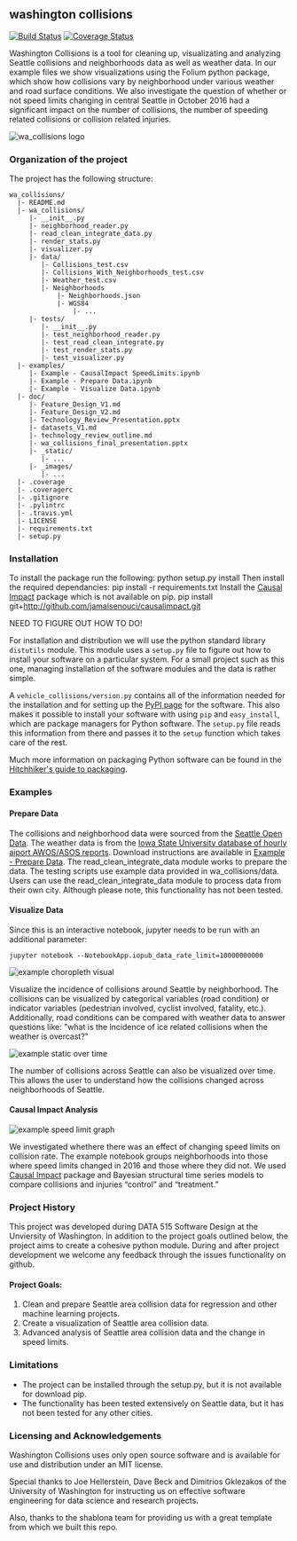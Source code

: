 ## washington collisions
[![Build Status](https://travis-ci.org/gdc3000/wa_collisions.svg?branch=master)](https://travis-ci.org/gdc3000/wa_collisions)
[![Coverage Status](https://coveralls.io/repos/github/gdc3000/wa_collisions/badge.svg)](https://coveralls.io/github/gdc3000/wa_collisions)

Washington Collisions is a tool for cleaning up, visualizating and 
analyzing Seattle collisions and neighborhoods data as well as weather data.
In our example files we show visualizations using the Folium python 
package, which show how collisions vary by neighborhood under various weather
and road surface conditions. We also investigate the question of whether or
not speed limits changing in central Seattle in October 2016 had a significant 
impact on the number of collisions, the number of speeding related collisions
or collision related injuries.

![wa_collisions logo](doc/_images/wa_collisions_logo.png)

### Organization of the  project

The project has the following structure:

    wa_collisions/
      |- README.md
      |- wa_collisions/
         |- __init__.py
         |- neighborhood_reader.py
         |- read_clean_integrate_data.py
         |- render_stats.py
         |- visualizer.py
         |- data/
            |- Collisions_test.csv
            |- Collisions_With_Neighborhoods_test.csv
            |- Weather_test.csv
            |- Neighborhoods
                |- Neighborhoods.json
                |- WGS84
                    |- ...
         |- tests/
            |- __init__.py
            |- test_neighborhood_reader.py
            |- test_read_clean_integrate.py
            |- test_render_stats.py
            |- test_visualizer.py
      |- examples/ 
         |- Example - CausalImpact SpeedLimits.ipynb
         |- Example - Prepare Data.ipynb 
         |- Example - Visualize Data.ipynb 
      |- doc/
         |- Feature_Design_V1.md
         |- Feature_Design_V2.md
         |- Technology_Review_Presentation.pptx
         |- datasets_V1.md
         |- technology_review_outline.md
         |- wa_collisions_final_presentation.pptx
         |- _static/
            |- ...
         |- _images/
            |- ...  
      |- .coverage
      |- .coveragerc
      |- .gitignore
      |- .pylintrc
      |- .travis.yml
      |- LICENSE
      |- requirements.txt
      |- setup.py
      

### Installation

To install the package run the following:
    python setup.py install
Then install the required dependancies:
    pip install -r requirements.txt
Install the [Causal Impact](https://github.com/jamalsenouci/causalimpact) package which is not available on pip. 
    pip install git+http://github.com/jamalsenouci/causalimpact.git


NEED TO FIGURE OUT HOW TO DO! 

For installation and distribution we will use the python standard
library `distutils` module. This module uses a `setup.py` file to
figure out how to install your software on a particular system. For a
small project such as this one, managing installation of the software
modules and the data is rather simple.

A `vehicle_collisions/version.py` contains all of the information needed for the
installation and for setting up the [PyPI
page](https://pypi.python.org/pypi/vehicle_collisions) for the software. This
also makes it possible to install your software with using `pip` and
`easy_install`, which are package managers for Python software. The
`setup.py` file reads this information from there and passes it to the
`setup` function which takes care of the rest.

Much more information on packaging Python software can be found in the
[Hitchhiker's guide to
packaging](https://the-hitchhikers-guide-to-packaging.readthedocs.org).


### Examples

#### Prepare Data

The collisions and neighborhood data were sourced from the [Seattle Open Data](https://data.seattle.gov/).
The weather data is from the [Iowa State University database of hourly aiport 
AWOS/ASOS reports](https://mesonet.agron.iastate.edu/request/download.phtml). Download
instructions are available in [Example - Prepare Data](examples/Example%20-%20Prepare%20Data.ipynb).  The 
read_clean_integrate_data module works to prepare the data. The testing scripts 
use example data provided in wa_collisions/data. Users can use the read_clean_integrate_data
module to process data from their own city. Although please note, this functionality 
has not been tested.  

#### Visualize Data 

Since this is an interactive notebook, jupyter needs to be run with an additional parameter:

`jupyter notebook --NotebookApp.iopub_data_rate_limit=10000000000`

![example choropleth visual](doc/_images/example_visual_choropleth.PNG)

Visualize the incidence of collisions around Seattle by neighborhood. The collisions can be
visualized by categorical variables (road condition) or indicator variables (pedestrian 
involved, cyclist involved, fatality, etc.). Additionally, road conditions can be compared with 
weather data to answer questions like: "what is the incidence of ice related collisions
when the weather is overcast?" 

![example static over time](doc/_images/example_visual_overtime.PNG)

The number of collisions across Seattle can also be visualized over time. This allows the user 
to understand how the collisions changed across neighborhoods of Seattle. 

#### Causal Impact Analysis 

![example speed limit graph](doc/_images/speed_limit_graph.png)

We investigated whethere there was an effect of changing speed limits on collision rate. 
The example notebook groups neighborhoods into those where speed limits changed in 2016 
and those where they did not. We used [Causal Impact](https://github.com/jamalsenouci/causalimpact) package and Bayesian structural time 
series models to compare collisions and injuries “control” and “treatment.”

### Project History

This project was developed during DATA 515 Software Design at the Unviersity of
Washington. In addition to the project goals outlined below, the project aims to create 
a cohesive python module. During and after project development we welcome any 
feedback through the issues functionality on github. 

#### Project Goals:

1. Clean and prepare Seattle area collision data for regression and other machine learning projects.
3. Create a visualization of Seattle area collision data.
4. Advanced analysis of Seattle area collision data and the change in speed limits.

### Limitations

- The project can be installed through the setup.py, but it is not available for download pip. 
- The functionality has been tested extensively on Seattle data, but it has not been tested for any other cities. 

### Licensing and Acknowledgements

Washington Collisions uses only open source software and is available
for use and distribution under an MIT license.

Special thanks to Joe Hellerstein, Dave Beck and Dimitrios Gklezakos of
the University of Washington for instructing us on effective software 
engineering for data science and research projects.

Also, thanks to the shablona team for providing us with a great template from 
which we built this repo. 